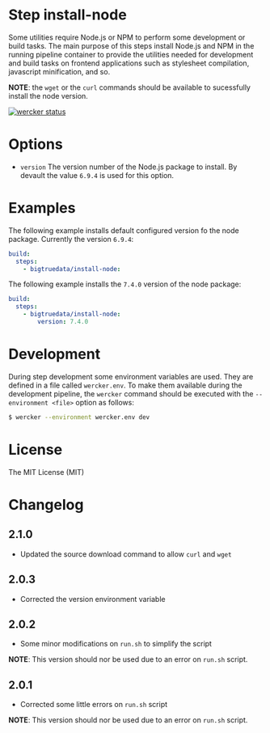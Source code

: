 # Step install-node

Some utilities require Node.js or NPM to perform some development or build tasks. The main purpose of this steps install Node.js and NPM in the running pipeline container to provide the utilities needed for development and build tasks on frontend applications such as stylesheet compilation, javascript minification, and so.

**NOTE**: the `wget` or the `curl` commands should be available to sucessfully install the node version.

[![wercker status](https://app.wercker.com/status/4c5942c109137c8ceec40f5c4be74d77/m "wercker status")](https://app.wercker.com/project/bykey/4c5942c109137c8ceec40f5c4be74d77)

# Options

- `version` The version number of the Node.js package to install. By devault the value `6.9.4` is used for this option.

# Examples

The following example installs default configured version fo the node package. Currently the version `6.9.4`:
```yaml
build:
  steps:
    - bigtruedata/install-node:
```

The following example installs the `7.4.0` version of the node package:
```yaml
build:
  steps:
    - bigtruedata/install-node:
        version: 7.4.0
```

# Development

During step development some environment variables are used. They are defined in a file called `wercker.env`. To make them available during the development pipeline, the `wercker` command should be executed with the `--environment <file>` option as follows:
```sh
$ wercker --environment wercker.env dev
```

# License

The MIT License (MIT)

# Changelog

## 2.1.0

- Updated the source download command to allow `curl` and `wget`

## 2.0.3

- Corrected the version environment variable

## 2.0.2

- Some minor modifications on `run.sh` to simplify the script

**NOTE**: This version should nor be used due to an error on `run.sh` script.

## 2.0.1

- Corrected some little errors on `run.sh` script

**NOTE**: This version should nor be used due to an error on `run.sh` script.
